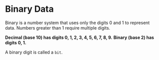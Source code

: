 # Binary Data

Binary is a number system that uses only the digits 0 and 1 to represent data. Numbers greater than 1 require multiple digits.

**Decimal (base 10) has digits 0, 1, 2, 3, 4, 5, 6, 7, 8, 9.**
**Binary (base 2) has digits 0, 1.**

A binary digit is called a `bit`.

